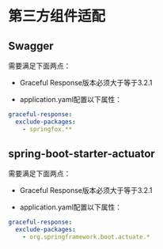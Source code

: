# 第三方组件适配

## Swagger

需要满足下面两点：

- Graceful Response版本必须大于等于3.2.1

- application.yaml配置以下属性：

```yaml
graceful-response:
  exclude-packages:
    - springfox.**
```
## spring-boot-starter-actuator

需要满足下面两点：

- Graceful Response版本必须大于等于3.2.1

- application.yaml配置以下属性：

```yaml
graceful-response:
  exclude-packages:
    - org.springframework.boot.actuate.*
```

